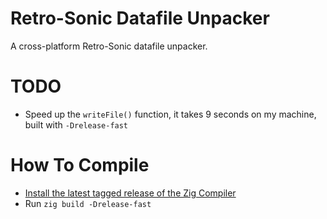 # Retro-Sonic Datafile Unpacker
A cross-platform Retro-Sonic datafile unpacker.

# TODO
- Speed up the `writeFile()` function, it takes 9 seconds on my machine, built with `-Drelease-fast`

# How To Compile
- [Install the latest tagged release of the Zig Compiler](https://ziglang.org/learn/getting-started/)
- Run `zig build -Drelease-fast`
